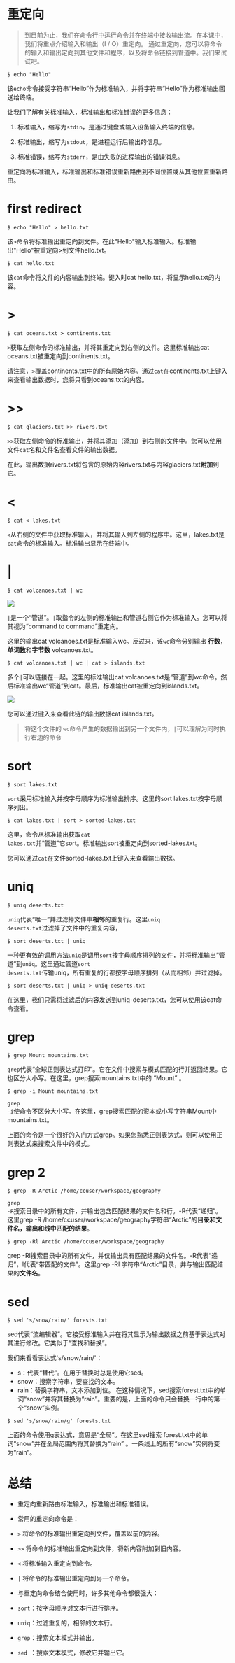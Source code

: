 # 重定向
> 到目前为止，我们在命令行中运行命令并在终端中接收输出流。在本课中，我们将重点介绍输入和输出（I / O）重定向。
通过重定向，您可以将命令的输入和输出定向到其他文件和程序，以及将命令链接到管道中。我们来试试吧。

```shell
$ echo "Hello"
```

该<code>echo</code>命令接受字符串“Hello”作为标准输入，并将字符串“Hello”作为标准输出回送给终端。

让我们了解有关标准输入，标准输出和标准错误的更多信息：

1. 标准输入，缩写为<code>stdin</code>，是通过键盘或输入设备输入终端的信息。

2. 标准输出，缩写为<code>stdout</code>，是进程运行后输出的信息。

3. 标准错误，缩写为<code>stderr</code>，是由失败的进程输出的错误消息。

重定向将标准输入，标准输出和标准错误重新路由到不同位置或从其他位置重新路由。

# first redirect

```shell
$ echo "Hello" > hello.txt
```
该<code>></code>命令将标准输出重定向到文件。在此"Hello"输入标准输入。标准输出"Hello"被重定向>到文件hello.txt。

```shell
$ cat hello.txt
```
该<code>cat</code>命令将文件的内容输出到终端。键入时cat hello.txt，将显示hello.txt的内容。

# >
```shell
$ cat oceans.txt > continents.txt
```

<code>></code>获取左侧命令的标准输出，并将其重定向到右侧的文件。这里标准输出cat oceans.txt被重定向到continents.txt。

请注意，<code>></code>覆盖continents.txt中的所有原始内容。通过<code>cat</code>在continents.txt上键入来查看输出数据时，您将只看到oceans.txt的内容。


# >>
```shell
$ cat glaciers.txt >> rivers.txt
```
<code>>></code>获取左侧命令的标准输出，并将其添加（添加）到右侧的文件中。您可以使用文件<code>cat</code>名和文件名查看文件的输出数据。

在此，输出数据rivers.txt将包含的原始内容rivers.txt与内容glaciers.txt**附加**到它。

# <
```shell
$ cat < lakes.txt
```
<code><</code>从右侧的文件中获取标准输入，并将其输入到左侧的程序中。这里，lakes.txt是<code>cat</code>命令的标准输入。标准输出显示在终端中。

# |
```shell
$ cat volcanoes.txt | wc
```

![](http://ww1.sinaimg.cn/mw690/006rAlqhly1fziw7fzphbj307302aa9u.jpg)

<code>|</code>是一个“管道”。<code>|</code>取指令的左侧的标准输出和管道右侧它作为标准输入。您可以将其视为“command to command”重定向。

这里的输出cat volcanoes.txt是标准输入wc。反过来，该<code>wc</code>命令分别输出 **行数**，**单词数**和**字节数** volcanoes.txt。

```shell
$ cat volcanoes.txt | wc | cat > islands.txt
```
多个<code>|</code>可以链接在一起。这里的标准输出cat volcanoes.txt是“管道”到wc命令。然后标准输出wc“管道”到cat。最后，标准输出cat被重定向到islands.txt。

![](http://ww1.sinaimg.cn/mw690/006rAlqhly1fziw9pii5ej30cp04bjr9.jpg)


您可以通过键入来查看此链的输出数据cat islands.txt。

> 将这个文件的 <code>wc</code>命令产生的数据输出到另一个文件内，<code>|</code>可以理解为同时执行右边的命令

# sort

```shell
$ sort lakes.txt
```
<code>sort</code>采用标准输入并按字母顺序为标准输出排序。这里的sort lakes.txt按字母顺序列出。

```shell
$ cat lakes.txt | sort > sorted-lakes.txt
```
这里，命令从标准输出获取<code>cat lakes.txt</code>并“管道”它sort。标准输出sort被重定向到sorted-lakes.txt。

您可以通过<code>cat</code>在文件sorted-lakes.txt上键入来查看输出数据。

# uniq

```shell
$ uniq deserts.txt
```
<code>uniq</code>代表“唯一”并过滤掉文件中**相邻**的重复行。这里<code>uniq deserts.txt</code>过滤掉了文件中的重复内容，

```shell
$ sort deserts.txt | uniq
```
一种更有效的调用方法<code>uniq</code>是调用<code>sort</code>按字母顺序排列的文件，并将标准输出“管道”到<code>uniq</code>。这里通过管道<code>sort deserts.txt</code>传输uniq，所有重复的行都按字母顺序排列（从而相邻）并过滤掉。

```shell
$ sort deserts.txt | uniq > uniq-deserts.txt
```
在这里，我们只需将过滤后的内容发送到uniq-deserts.txt，您可以使用该cat命令查看。

# grep
```shell
$ grep Mount mountains.txt
```
<code>grep</code>代表“全球正则表达式打印”。它在文件中搜索与模式匹配的行并返回结果。它也区分大小写。在这里，grep搜索mountains.txt中的 “Mount” 。

```shell
$ grep -i Mount mountains.txt
```
<code>grep -i</code>使命令不区分大小写。在这里，grep搜索匹配的资本或小写字符串Mount中mountains.txt。

上面的命令是一个很好的入门方式grep。如果您熟悉正则表达式，则可以使用正则表达式来搜索文件中的模式。

# grep 2

```shell
$ grep -R Arctic /home/ccuser/workspace/geography
```
<code>grep -R</code>搜索目录中的所有文件，并输出包含匹配结果的文件名和行。-R代表“递归”。这里grep -R /home/ccuser/workspace/geography字符串“Arctic”的**目录和文件名，输出和线中匹配的结果**。

```shell
$ grep -Rl Arctic /home/ccuser/workspace/geography
```
grep -Rl搜索目录中的所有文件，并仅输出具有匹配结果的文件名。-R代表“递归”，l代表“带匹配的文件”。这里grep -Rl 字符串“Arctic”目录，并与输出匹配结果的**文件名**。

# sed
```shell
$ sed 's/snow/rain/' forests.txt
```
sed代表“流编辑器”。它接受标准输入并在将其显示为输出数据之前基于表达式对其进行修改。它类似于“查找和替换”。

我们来看看表达式's/snow/rain/'：

- s：代表“替代”。在用于替换时总是使用它sed。
- snow：搜索字符串，要查找的文本。
- rain：替换字符串，文本添加到位。
在这种情况下，sed搜索forest.txt中的单词“snow”并将其替换为“rain”。重要的是，上面的命令只会替换一行中的第一个“snow”实例。

```shell
$ sed 's/snow/rain/g' forests.txt
```
上面的命令使用g表达式，意思是“全局”。在这里sed搜索 forest.txt中的单词“snow”并在全局范围内将其替换为“rain” 。一条线上的所有“snow”实例将变为“rain”。

# 总结
- 重定向重新路由标准输入，标准输出和标准错误。

- 常用的重定向命令是：

- <code>></code> 将命令的标准输出重定向到文件，覆盖以前的内容。
- <code>>></code> 将命令的标准输出重定向到文件，将新内容附加到旧内容。
- <code><</code> 将标准输入重定向到命令。
- <code>|</code> 将命令的标准输出重定向到另一个命令。
- 与重定向命令结合使用时，许多其他命令都很强大：

- <code>sort</code>：按字母顺序对文本行进行排序。
- <code>uniq</code>：过滤重复的，相邻的文本行。
- <code>grep</code>：搜索文本模式并输出。
- <code>sed </code>：搜索文本模式，修改它并输出它。
